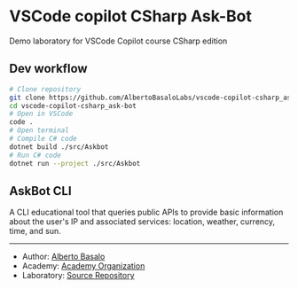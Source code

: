 # VSCode copilot CSharp Ask-Bot
Demo laboratory for VSCode Copilot course CSharp edition

## Dev workflow

```bash
# Clone repository
git clone https://github.com/AlbertoBasaloLabs/vscode-copilot-csharp_ask-bot.git
cd vscode-copilot-csharp_ask-bot
# Open in VSCode
code .
# Open terminal 
# Compile C# code
dotnet build ./src/Askbot
# Run C# code
dotnet run --project ./src/Askbot 
```

## AskBot CLI

A CLI educational tool that queries public APIs to provide basic information about the user's IP and associated services: location, weather, currency, time, and sun.

---

- Author: [Alberto Basalo](https://albertobasalo.dev)
- Academy: [Academy Organization](https://github.com/AlbertoBasaloAcademy)
- Laboratory: [Source Repository](https://github.com/AlbertoBasaloLabs/vscode-copilot-csharp_ask-bot)